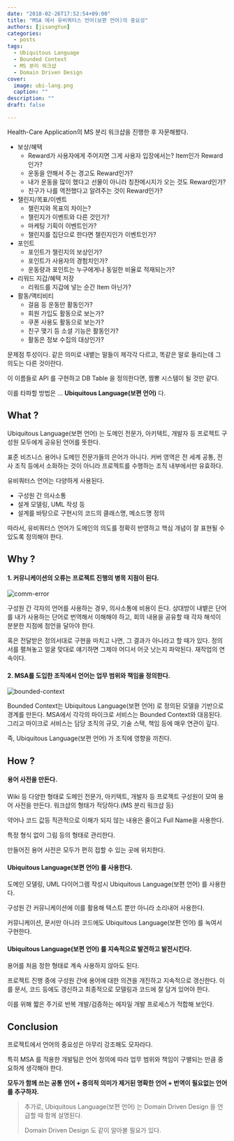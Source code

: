 ```yaml
---
date: "2018-02-26T17:52:54+09:00"
title: "MSA 에서 유비쿼터스 언어(보편 언어)의 중요성"
authors: [jisangYun]
categories:
  - posts
tags:
  - Ubiquitous Language
  - Bounded Context
  - MS 분리 워크샵
  - Domain Driven Design
cover:
  image: ubi-lang.png
  caption: ""
description: ""
draft: false

---
```


Health-Care Application의 MS 분리 워크샵을 진행한 후 자문해봤다. 

- 보상/혜택 
  - Reward가 사용자에게 주어지면 그게 사용자 입장에서는? Item인가 Reward인가?
  - 운동을 안해서 주는 경고도 Reward인가?
  - 내가 운동을 많이 했다고 선물이 아니라 칭찬메시지가 오는 것도 Reward인가?
  - 친구가 나를 역전했다고 알려주는 것이 Reward인가?
- 챌린지/목표/이벤트
  - 챌린지와 목표의 차이는?
  - 챌린지가 이벤트와 다른 것인가?
  - 마케팅 기획이 이벤트인가?
  - 챌린지를 집단으로 한다면 챌린지인가 이벤트인가?
- 포인트
  - 포인트가 챌린지의 보상인가?
  - 포인트가 사용자의 경험치인가?
  - 운동량과 포인트는 누구에게나 동일한 비율로 적재되는가?
- 리워드 지갑/혜택 저장
  - 리워드를 지갑에 넣는 순간 Item 아닌가?
- 활동/액티비티
  - 걸음 등 운동만 활동인가?
  - 회원 가입도 활동으로 보는가?
  - 쿠폰 사용도 활동으로 보는가?
  - 친구 맺기 등 소셜 기능은 활동인가?
  - 활동은 정보 수집의 대상인가?

문제점 투성이다. 같은 의미로 내뱉는 말들이 제각각 다르고, 똑같은 말로 들리는데 그 의도는 다른 것이란다. 

이 이름들로 API 를 구현하고 DB Table 을 정의한다면, 짬뽕 시스템이 될 것만 같다.

이를 타파할 방법은 ... **Ubiquitous Language(보편 언어)** 다.

## What ?

Ubiquitous Language(보편 언어) 는 도메인 전문가, 아키텍트, 개발자 등 프로젝트 구성원 모두에게 공유된 언어를 뜻한다.

표준 비즈니스 용어나 도메인 전문가들의 은어가 아니다. 커버 영역은 전 세계 공통, 전사 조직 등에서 소화하는 것이 아니라 프로젝트를 수행하는 조직 내부에서만 유효하다.

유비쿼터스 언어는 다양하게 사용된다.
- 구성원 간 의사소통
- 설계 모델링, UML 작성 등
- 설계를 바탕으로 구현시의 코드의 클래스명, 메소드명 정의

따라서, 유비쿼터스 언어가 도메인의 의도를 정확히 반영하고 핵심 개념이 잘 표현될 수 있도록 정의해야 한다.

## Why ?

#### 1. 커뮤니케이션의 오류는 프로젝트 진행의 병목 지점이 된다.

![comm-error](comm-error.jpg)

구성원 간 각자의 언어를 사용하는 경우, 의사소통에 비용이 든다. 상대방이 내뱉은 단어를 내가 사용하는 단어로 번역해서 이해해야 하고, 회의 내용을 공유할 때 각자 해석이 분분한 지점에 첨언을 달아야 한다.

혹은 전달받은 정의서대로 구현을 마치고 나면, 그 결과가 아니라고 할 때가 있다. 정의서를 펼쳐놓고 얼굴 맞대로 얘기하면 그제야 어디서 어긋 낫는지 파악된다. 재작업의 연속이다.

#### 2. MSA를 도입한 조직에서 언어는 업무 범위와 책임을 정의한다.

![bounded-context](bounded-context.png)

Bounded Context는 Ubiquitous Language(보편 언어) 로 정의된 모델을 기반으로 경계를 만든다. MSA에서 각각의 마이크로 서비스는 Bounded Context와 대응된다. 그리고 마이크로 서비스는 담당 조직의 규모, 기술 스택, 책임 등에 매우 연관이 깊다.

즉, Ubiquitous Language(보편 언어) 가 조직에 영향을 끼친다. 

## How ?

#### 용어 사전을 만든다.

Wiki 등 다양한 형태로 도메인 전문가, 아키텍트, 개발자 등 프로젝트 구성원이 모여 용어 사전을 만든다. 워크샵의 형태가 적당하다.(MS 분리 워크샵 등)

약어나 코드 값등 직관적으로 이해가 되지 않는 내용은 줄이고 Full Name을 사용한다.

특정 형식 없이 그림 등의 형태로 관리한다.

만들어진 용어 사전은 모두가 편히 접할 수 있는 곳에 위치한다.

#### Ubiquitous Language(보편 언어) 를 사용한다.

도메인 모델링, UML 다이어그램 작성시 Ubiquitous Language(보편 언어) 를 사용한다.

구성원 간 커뮤니케이션에 이를 활용해 텍스트 뿐만 아니라 소리내어 사용한다.

커뮤니케이션, 문서만 아니라 코드에도 Ubiquitous Language(보편 언어) 를 녹여서 구현한다.

#### Ubiquitous Language(보편 언어) 를 지속적으로 발견하고 발전시킨다.

용어를 처음 정한 형태로 계속 사용하지 않아도 된다. 

프로젝트 진행 중에 구성원 간에 용어에 대한 의견을 개진하고 지속적으로 갱신한다. 이를 문서, 코드 등에도 갱신하고 최종적으로 모델링과 코드에 잘 담겨 있어야 한다.

이를 위해 짧은 주기로 반복 개발/검증하는 에자일 개발 프로세스가 적합해 보인다.


## Conclusion

프로젝트에서 언어의 중요성은 아무리 강조해도 모자라다.

특히 MSA 를 적용한 개발팀은 언어 정의에 따라 업무 범위와 책임이 구별되는 만큼 중요하게 생각해야 한다. 

**모두가 함께 쓰는 공통 언어 + 중의적 의미가 제거된 명확한 언어 + 번역이 필요없는 언어를 추구하자.**

> 추가로, Ubiquitous Language(보편 언어) 는 Domain Driven Design 을 언급할 때 함께 설명된다.
> 
> Domain Driven Design 도 같이 알아볼 필요가 있다.


